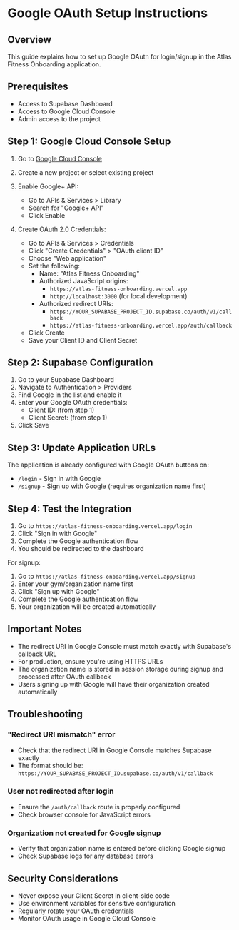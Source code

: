 # Google OAuth Setup Instructions

## Overview
This guide explains how to set up Google OAuth for login/signup in the Atlas Fitness Onboarding application.

## Prerequisites
- Access to Supabase Dashboard
- Access to Google Cloud Console
- Admin access to the project

## Step 1: Google Cloud Console Setup

1. Go to [Google Cloud Console](https://console.cloud.google.com)
2. Create a new project or select existing project
3. Enable Google+ API:
   - Go to APIs & Services > Library
   - Search for "Google+ API" 
   - Click Enable

4. Create OAuth 2.0 Credentials:
   - Go to APIs & Services > Credentials
   - Click "Create Credentials" > "OAuth client ID"
   - Choose "Web application"
   - Set the following:
     - Name: "Atlas Fitness Onboarding"
     - Authorized JavaScript origins:
       - `https://atlas-fitness-onboarding.vercel.app`
       - `http://localhost:3000` (for local development)
     - Authorized redirect URIs:
       - `https://YOUR_SUPABASE_PROJECT_ID.supabase.co/auth/v1/callback`
       - `https://atlas-fitness-onboarding.vercel.app/auth/callback`
   - Click Create
   - Save your Client ID and Client Secret

## Step 2: Supabase Configuration

1. Go to your Supabase Dashboard
2. Navigate to Authentication > Providers
3. Find Google in the list and enable it
4. Enter your Google OAuth credentials:
   - Client ID: (from step 1)
   - Client Secret: (from step 1)
5. Click Save

## Step 3: Update Application URLs

The application is already configured with Google OAuth buttons on:
- `/login` - Sign in with Google
- `/signup` - Sign up with Google (requires organization name first)

## Step 4: Test the Integration

1. Go to `https://atlas-fitness-onboarding.vercel.app/login`
2. Click "Sign in with Google"
3. Complete the Google authentication flow
4. You should be redirected to the dashboard

For signup:
1. Go to `https://atlas-fitness-onboarding.vercel.app/signup`
2. Enter your gym/organization name first
3. Click "Sign up with Google"
4. Complete the Google authentication flow
5. Your organization will be created automatically

## Important Notes

- The redirect URI in Google Console must match exactly with Supabase's callback URL
- For production, ensure you're using HTTPS URLs
- The organization name is stored in session storage during signup and processed after OAuth callback
- Users signing up with Google will have their organization created automatically

## Troubleshooting

### "Redirect URI mismatch" error
- Check that the redirect URI in Google Console matches Supabase exactly
- The format should be: `https://YOUR_SUPABASE_PROJECT_ID.supabase.co/auth/v1/callback`

### User not redirected after login
- Ensure the `/auth/callback` route is properly configured
- Check browser console for JavaScript errors

### Organization not created for Google signup
- Verify that organization name is entered before clicking Google signup
- Check Supabase logs for any database errors

## Security Considerations

- Never expose your Client Secret in client-side code
- Use environment variables for sensitive configuration
- Regularly rotate your OAuth credentials
- Monitor OAuth usage in Google Cloud Console